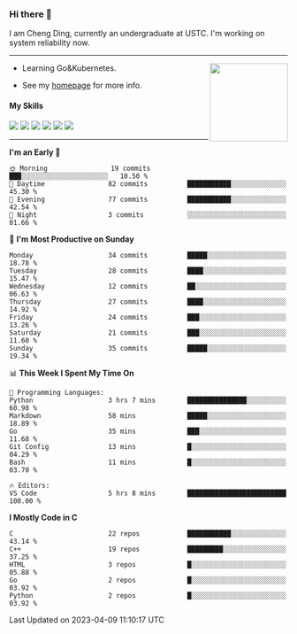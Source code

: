 ### Hi there 👋

I am Cheng Ding, currently an undergraduate at USTC.
I'm working on system reliability now.

---

<img align="right" height="141" src="https://github-readme-stats.vercel.app/api?username=IrisesD&theme=tokyonight&show_icons=true&count_private=true">

-  Learning Go&Kubernetes.

-  See my [homepage](https://irisesd.github.io) for more info.

#### My Skills

![](https://img.shields.io/badge/C++-65318e?logo=cplusplus&logoColor=fff)
![](https://img.shields.io/badge/Python-3e74a2?logo=python&logoColor=fff)
![](https://img.shields.io/badge/C-5654a2?logo=c&logoColor=fff)
![](https://img.shields.io/badge/Go-00aaff?logo=go&logoColor=fff)
![](https://img.shields.io/badge/Docker-0088ff?logo=docker&logoColor=fff)
![](https://img.shields.io/badge/Kubernetes-0066FF?logo=kubernetes&logoColor=fff)

---
<!--START_SECTION:waka-->
**I'm an Early 🐤** 

```text
🌞 Morning                19 commits          ███░░░░░░░░░░░░░░░░░░░░░░   10.50 % 
🌆 Daytime                82 commits          ███████████░░░░░░░░░░░░░░   45.30 % 
🌃 Evening                77 commits          ███████████░░░░░░░░░░░░░░   42.54 % 
🌙 Night                  3 commits           ░░░░░░░░░░░░░░░░░░░░░░░░░   01.66 % 
```
📅 **I'm Most Productive on Sunday** 

```text
Monday                   34 commits          █████░░░░░░░░░░░░░░░░░░░░   18.78 % 
Tuesday                  28 commits          ████░░░░░░░░░░░░░░░░░░░░░   15.47 % 
Wednesday                12 commits          ██░░░░░░░░░░░░░░░░░░░░░░░   06.63 % 
Thursday                 27 commits          ████░░░░░░░░░░░░░░░░░░░░░   14.92 % 
Friday                   24 commits          ███░░░░░░░░░░░░░░░░░░░░░░   13.26 % 
Saturday                 21 commits          ███░░░░░░░░░░░░░░░░░░░░░░   11.60 % 
Sunday                   35 commits          █████░░░░░░░░░░░░░░░░░░░░   19.34 % 
```


📊 **This Week I Spent My Time On** 

```text
💬 Programming Languages: 
Python                   3 hrs 7 mins        ███████████████░░░░░░░░░░   60.98 % 
Markdown                 58 mins             █████░░░░░░░░░░░░░░░░░░░░   18.89 % 
Go                       35 mins             ███░░░░░░░░░░░░░░░░░░░░░░   11.68 % 
Git Config               13 mins             █░░░░░░░░░░░░░░░░░░░░░░░░   04.29 % 
Bash                     11 mins             █░░░░░░░░░░░░░░░░░░░░░░░░   03.70 % 

🔥 Editors: 
VS Code                  5 hrs 8 mins        █████████████████████████   100.00 % 
```

**I Mostly Code in C** 

```text
C                        22 repos            ███████████░░░░░░░░░░░░░░   43.14 % 
C++                      19 repos            █████████░░░░░░░░░░░░░░░░   37.25 % 
HTML                     3 repos             █░░░░░░░░░░░░░░░░░░░░░░░░   05.88 % 
Go                       2 repos             █░░░░░░░░░░░░░░░░░░░░░░░░   03.92 % 
Python                   2 repos             █░░░░░░░░░░░░░░░░░░░░░░░░   03.92 % 
```




 Last Updated on 2023-04-09 11:10:17 UTC
<!--END_SECTION:waka-->